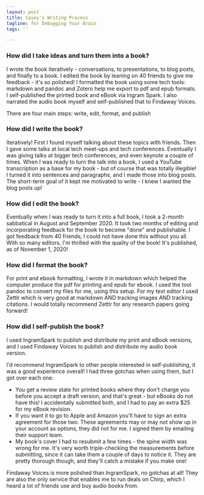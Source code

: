 ```yaml
---
layout: post
title: Casey's Writing Process
tagline: for Debugging Your Brain
tags: ''

---
```

### How did I take ideas and turn them into a book?

I wrote the book iteratively - conversations, to presentations, to blog posts, and finally to a book. I edited the book by leaning on 40 friends to give me feedback - it's so polished! I formatted the book using some tech tools: markdown and pandoc and Zotero help me export to pdf and epub formats. I self-published the printed book and eBook via Ingram Spark. I also narrated the audio book myself and self-published that to Findaway Voices.

There are four main steps: write, edit, format, and publish

### How did I write the book?

Iteratively! First I found myself talking about these topics with friends. Then I gave some talks at local tech meet-ups and tech conferences. Eventually I was giving talks at bigger tech conferences, and even keynote a couple of times. When I was ready to turn the talk into a book, I used a YouTube transcription as a base for my book - but of course that was totally illegible! I turned it into sentences and paragraphs, and I made those into blog posts. The short-term goal of it kept me motivated to write - I knew I wanted the blog posts up!

### How did I edit the book?

Eventually when I was ready to turn it into a full book, I took a 2-month sabbatical in August and September 2020. It took two months of editing and incorporating feedback for the book to become "done" and publishable. I got feedback from 40 friends; I could not have done this without you all. With so many editors, I'm thrilled with the quality of the book! It's published, as of November 1, 2020!

### How did I format the book?

For print and ebook formatting, I wrote it in markdown which helped the computer produce the pdf for printing and epub for ebook. I used the tool pandoc to convert my files for me, using this setup. For my text editor I used Zettlr which is very good at markdown AND tracking images AND tracking citations. I would totally recommend Zettlr for any research papers going forward!

### How did I self-publish the book?

I used IngramSpark to publish and distribute my print and eBook versions, and I used Findaway Voices to publish and distribute my audio book version.

I'd recommend IngramSpark to other people interested in self-publishing, it was a good experience overall! I had three gotchas when using them, but I got over each one:

* You get a review state for printed books where they don't charge you before you accept a draft version, and that's great - but eBooks do not have this! I accidentally submitted both, and I had to pay an extra $25 for my eBook revision.
* If you want it to go to Apple and Amazon you'll have to sign an extra agreement for those two. These agreements may or may not show up in your account as options, they did not for me. I signed them by emailing their support team.
* My book's cover I had to resubmit a few times - the spine width was wrong for me. It's very worth triple-checking the measurements before submitting, since it can take them a couple of days to notice it. They are pretty thorough though, and they'll catch a mistake if you make one!

Findaway Voices is more polished than IngramSpark, no gotchas at all! They are also the only service that enables me to run deals on Chirp, which I heard a lot of friends use and buy audio books from.
